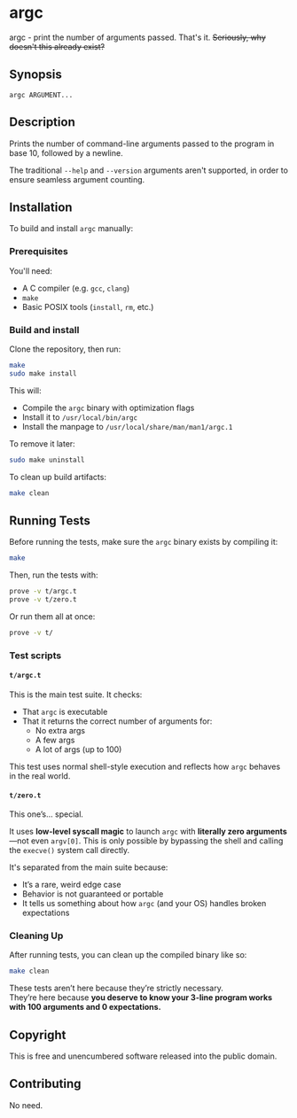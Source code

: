 # argc

argc - print the number of arguments passed. That's it. ~~Seriously, why doesn't this already exist?~~

## Synopsis

`argc ARGUMENT...`

## Description

Prints the number of command-line arguments passed to the program in base 10, followed by a newline.

The traditional `--help` and `--version` arguments aren't supported, in order to ensure seamless argument counting.

## Installation

To build and install `argc` manually:

### Prerequisites

You'll need:

- A C compiler (e.g. `gcc`, `clang`)
- `make`
- Basic POSIX tools (`install`, `rm`, etc.)

### Build and install

Clone the repository, then run:

```sh
make
sudo make install
```

This will:

- Compile the `argc` binary with optimization flags
- Install it to `/usr/local/bin/argc`
- Install the manpage to `/usr/local/share/man/man1/argc.1`

To remove it later:

```sh
sudo make uninstall
```

To clean up build artifacts:

```sh
make clean
```

## Running Tests

Before running the tests, make sure the `argc` binary exists by compiling it:

```sh
make
```

Then, run the tests with:

```sh
prove -v t/argc.t
prove -v t/zero.t
```

Or run them all at once:

```sh
prove -v t/
```

### Test scripts

#### `t/argc.t`

This is the main test suite. It checks:

- That `argc` is executable
- That it returns the correct number of arguments for:
  - No extra args
  - A few args
  - A lot of args (up to 100)

This test uses normal shell-style execution and reflects how `argc` behaves in the real world.

#### `t/zero.t`

This one’s&hellip; special.

It uses **low-level syscall magic** to launch `argc` with **literally zero arguments**—not even `argv[0]`. This is only possible by bypassing the shell and calling the `execve()` system call directly.

It's separated from the main suite because:

- It’s a rare, weird edge case
- Behavior is not guaranteed or portable
- It tells us something about how `argc` (and your OS) handles broken expectations

### Cleaning Up

After running tests, you can clean up the compiled binary like so:

```sh
make clean
```

These tests aren’t here because they’re strictly necessary.  
They’re here because **you deserve to know your 3-line program works with 100 arguments and 0 expectations.**

## Copyright

This is free and unencumbered software released into the public domain.

## Contributing

No need.
